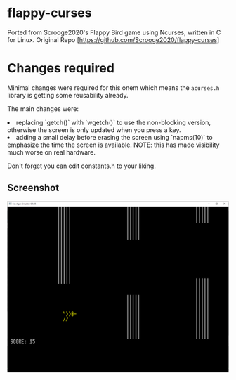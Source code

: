 # flappy-curses
Ported from Scrooge2020's Flappy Bird game using Ncurses, written in C for Linux. Original Repo [https://github.com/Scrooge2020/flappy-curses]

# Changes required
Minimal changes were required for this onem which means the `acurses.h` library is getting some reusability already.

The main changes were:
<li>replacing `getch()` with `wgetch()` to use the non-blocking version, otherwise the screen is only updated when you press a key.</li>
<li>adding a small delay before erasing the screen using `napms(10)` to emphasize the time the screen is available. NOTE: this has made visibility much worse on real hardware.</li>

Don't forget you can edit constants.h to your liking.

## Screenshot
![screenshot](https://github.com/sijnstra/agdev-projects/blob/main/flappy/cursed_flappy_Capture.PNG)
